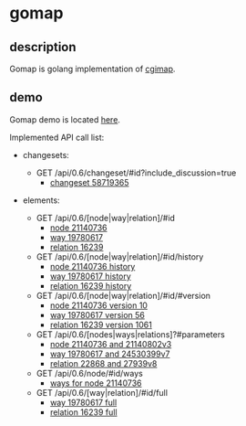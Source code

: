 # gomap

## description

Gomap is golang implementation of [cgimap](https://github.com/zerebubuth/openstreetmap-cgimap).

## demo

Gomap demo is located [here](https://zkmeyj45t6.execute-api.us-west-2.amazonaws.com/staging/api/0.6/).

Implemented API call list:

* changesets:

  * GET /api/0.6/changeset/#id?include_discussion=true
    * [changeset 58719365](https://zkmeyj45t6.execute-api.us-west-2.amazonaws.com/staging/api/0.6/changeset/58719365)

* elements:

  * GET /api/0.6/[node|way|relation]/#id
    * [node 21140736](https://zkmeyj45t6.execute-api.us-west-2.amazonaws.com/staging/api/0.6/node/21140736)
    * [way 19780617](https://zkmeyj45t6.execute-api.us-west-2.amazonaws.com/staging/api/0.6/way/19780617)
    * [relation 16239](https://zkmeyj45t6.execute-api.us-west-2.amazonaws.com/staging/api/0.6/relation/16239)
  * GET /api/0.6/[node|way|relation]/#id/history
    * [node 21140736 history](https://zkmeyj45t6.execute-api.us-west-2.amazonaws.com/staging/api/0.6/node/21140736/history)
    * [way 19780617 history](https://zkmeyj45t6.execute-api.us-west-2.amazonaws.com/staging/api/0.6/way/19780617/history)
    * [relation 16239 history](https://zkmeyj45t6.execute-api.us-west-2.amazonaws.com/staging/api/0.6/relation/16239/history)
  * GET /api/0.6/[node|way|relation]/#id/#version
    * [node 21140736 version 10](https://zkmeyj45t6.execute-api.us-west-2.amazonaws.com/staging/api/0.6/node/21140736/10)
    * [way 19780617 version 56](https://zkmeyj45t6.execute-api.us-west-2.amazonaws.com/staging/api/0.6/way/19780617/56)
    * [relation 16239 version 1061](https://zkmeyj45t6.execute-api.us-west-2.amazonaws.com/staging/api/0.6/relation/16239/1061)
  * GET /api/0.6/[nodes|ways|relations]?#parameters
    * [node 21140736 and 21140802v3](https://zkmeyj45t6.execute-api.us-west-2.amazonaws.com/staging/api/0.6/nodes?nodes=21140736,21140802v3)
    * [way 19780617 and 24530399v7](https://zkmeyj45t6.execute-api.us-west-2.amazonaws.com/staging/api/0.6/ways?ways=19780617,24530399v7)
    * [relation 22868 and 27939v8](https://zkmeyj45t6.execute-api.us-west-2.amazonaws.com/staging/api/0.6/relations?relations=22868,27939v8)
  * GET /api/0.6/node/#id/ways
    * [ways for node 21140736](https://zkmeyj45t6.execute-api.us-west-2.amazonaws.com/staging/api/0.6/node/21140736/ways)
  * GET /api/0.6/[way|relation]/#id/full
    * [way 19780617 full](https://zkmeyj45t6.execute-api.us-west-2.amazonaws.com/staging/api/0.6/way/19780617/full)
    * [relation 16239 full](https://zkmeyj45t6.execute-api.us-west-2.amazonaws.com/staging/api/0.6/relation/16239/full)